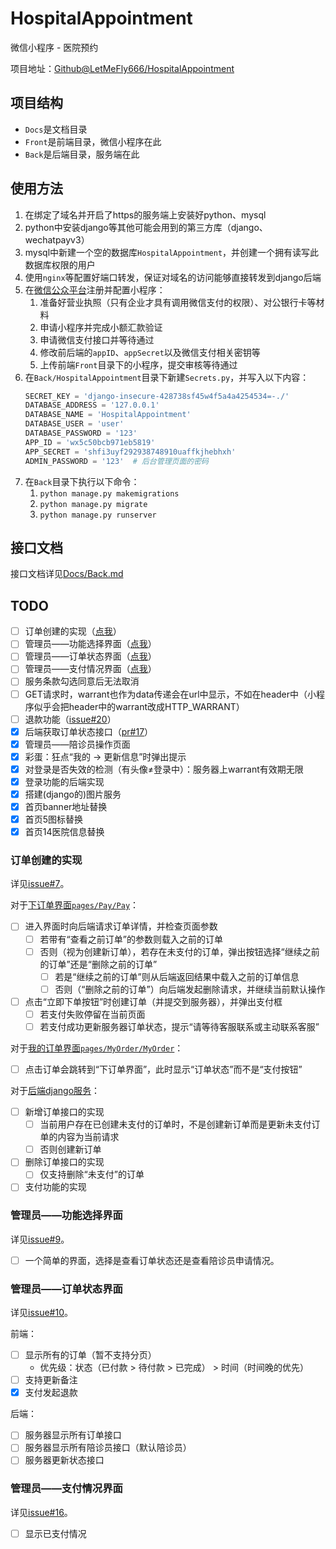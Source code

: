 <!--
 * @Author: LetMeFly
 * @Date: 2023-08-15 22:32:21
 * @LastEditors: LetMeFly
 * @LastEditTime: 2024-01-23 14:53:14
-->
# HospitalAppointment

微信小程序 - 医院预约

项目地址：[Github@LetMeFly666/HospitalAppointment](https://github.com/LetMeFly666/HospitalAppointment)

## 项目结构

+ ```Docs```是文档目录
+ ```Front```是前端目录，微信小程序在此
+ ```Back```是后端目录，服务端在此

## 使用方法

1. 在绑定了域名并开启了https的服务端上安装好python、mysql
2. python中安装django等其他可能会用到的第三方库（django、wechatpayv3）
3. mysql中新建一个空的数据库```HospitalAppointment```，并创建一个拥有读写此数据库权限的用户
4. 使用```nginx```等配置好端口转发，保证对域名的访问能够直接转发到django后端
5. 在[微信公众平台](https://mp.weixin.qq.com)注册并配置小程序：
   1. 准备好营业执照（只有企业才具有调用微信支付的权限）、对公银行卡等材料
   2. 申请小程序并完成小额汇款验证
   3. 申请微信支付接口并等待通过
   4. 修改前后端的```appID```、```appSecret```以及微信支付相关密钥等
   4. 上传前端```Front```目录下的小程序，提交审核等待通过
6. 在```Back/HospitalAppointment```目录下新建```Secrets.py```，并写入以下内容：
   ```python
   SECRET_KEY = 'django-insecure-428738sf45w4f5a4a4254534=-./'
   DATABASE_ADDRESS = '127.0.0.1'
   DATABASE_NAME = 'HospitalAppointment'
   DATABASE_USER = 'user'
   DATABASE_PASSWORD = '123'
   APP_ID = 'wx5c50bcb971eb5819'
   APP_SECRET = 'shfi3uyf292938748910uaffkjhebhxh'
   ADMIN_PASSWORD = '123'  # 后台管理页面的密码
   ```
7. 在```Back```目录下执行以下命令：
   1. ```python manage.py makemigrations```
   2. ```python manage.py migrate```
   3. ```python manage.py runserver```

## 接口文档

接口文档详见[Docs/Back.md](Docs/Back.md)

## TODO

- [ ] 订单创建的实现（[点我](#todo-2)）
- [ ] 管理员——功能选择界面（[点我](#todo-3)）
- [ ] 管理员——订单状态界面（[点我](#todo-4)）
- [ ] 管理员——支付情况界面（[点我](#todo-5)）
- [ ] 服务条款勾选同意后无法取消
- [ ] GET请求时，warrant也作为data传递会在url中显示，不如在header中（小程序似乎会把header中的warrant改成HTTP_WARRANT）
- [ ] 退款功能（[issue#20](https://github.com/LetMeFly666/HospitalAppointment/issues/20)）
- [x] 后端获取订单状态接口（[pr#17](https://github.com/LetMeFly666/HospitalAppointment/pull/17)）
- [x] 管理员——陪诊员操作页面
- [x] 彩蛋：狂点“我的 -> 更新信息”时弹出提示
- [x] 对登录是否失效的检测（有头像≠登录中）：服务器上warrant有效期无限
- [x] 登录功能的后端实现
- [x] 搭建(django的)图片服务
- [x] 首页banner地址替换
- [x] 首页5图标替换
- [x] 首页14医院信息替换

### 订单创建的实现

<a id='todo-2'></a>详见[issue#7](https://github.com/LetMeFly666/HospitalAppointment/issues/7)。

对于[下订单界面```pages/Pay/Pay```](https://github.com/LetMeFly666/HospitalAppointment/tree/1fc5cc2f70521262d73ec6ffe98de57219d541cf/Front/pages/Pay/Pay.wxml)：

- [ ] 进入界面时向后端请求订单详情，并检查页面参数
   - [ ] 若带有“查看之前订单”的参数则载入之前的订单
   - [ ] 否则（视为创建新订单），若存在未支付的订单，弹出按钮选择“继续之前的订单”还是“删除之前的订单”
      - [ ] 若是“继续之前的订单”则从后端返回结果中载入之前的订单信息
      - [ ] 否则（“删除之前的订单”）向后端发起删除请求，并继续当前默认操作
- [ ] 点击“立即下单按钮”时创建订单（并提交到服务器），并弹出支付框
   - [ ] 若支付失败停留在当前页面
   - [ ] 若支付成功更新服务器订单状态，提示“请等待客服联系或主动联系客服”

对于[我的订单界面```pages/MyOrder/MyOrder```](https://github.com/LetMeFly666/HospitalAppointment/tree/1fc5cc2f70521262d73ec6ffe98de57219d541cf/Front/pages/MyOrder/MyOrder.wxml)：

- [ ] 点击订单会跳转到“下订单界面”，此时显示“订单状态”而不是“支付按钮”

对于[后端django服务](https://github.com/LetMeFly666/HospitalAppointment/tree/1fc5cc2f70521262d73ec6ffe98de57219d541cf/back)：

- [ ] 新增订单接口的实现
   - [ ] 当前用户存在已创建未支付的订单时，不是创建新订单而是更新未支付订单的内容为当前请求
   - [ ] 否则创建新订单
- [ ] 删除订单接口的实现
   - [ ] 仅支持删除“未支付”的订单
- [ ] 支付功能的实现

### 管理员——功能选择界面

<a id='todo-3'></a>详见[issue#9](https://github.com/LetMeFly666/HospitalAppointment/issues/9)。

- [ ] 一个简单的界面，选择是查看订单状态还是查看陪诊员申请情况。

### 管理员——订单状态界面

<a id='todo-4'></a>详见[issue#10](https://github.com/LetMeFly666/HospitalAppointment/issues/10)。

前端：

- [ ] 显示所有的订单（暂不支持分页）
  - 优先级：状态（已付款 > 待付款 > 已完成） > 时间（时间晚的优先）
- [ ] 支持更新备注
- [x] 支付发起退款

后端：

- [ ] 服务器显示所有订单接口
- [ ] 服务器显示所有陪诊员接口（默认陪诊员）
- [ ] 服务器更新状态接口

### 管理员——支付情况界面

<a id='todo-5'></a>详见[issue#16](https://github.com/LetMeFly666/HospitalAppointment/issues/16)。

- [ ] 显示已支付情况
